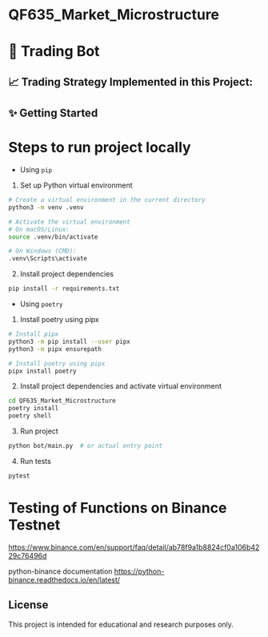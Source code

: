 # QF635_Market_Microstructure
# 🤖 Trading Bot 

## 📈 Trading Strategy Implemented in this Project: 


## ✨ Getting Started 
# Steps to run project locally 
- Using `pip`
1. Set up Python virtual environment 
```bash
# Create a virtual environment in the current directory
python3 -m venv .venv

# Activate the virtual environment
# On macOS/Linux:
source .venv/bin/activate

# On Windows (CMD):
.venv\Scripts\activate
```

2. Install project dependencies
```bash
pip install -r requirements.txt
```

- Using `poetry`
1. Install poetry using pipx
```bash
# Install pipx
python3 -m pip install --user pipx
python3 -m pipx ensurepath

# Install poetry using pipx 
pipx install poetry
```

2. Install project dependencies and activate virtual environment
```bash
cd QF635_Market_Microstructure
poetry install
poetry shell
```

3. Run project 
```bash
python bot/main.py  # or actual entry point
```

4. Run tests 
```bash
pytest
```




# Testing of Functions on Binance Testnet 
https://www.binance.com/en/support/faq/detail/ab78f9a1b8824cf0a106b4229c76496d 

python-binance documentation
https://python-binance.readthedocs.io/en/latest/


## License 
This project is intended for educational and research purposes only. 
